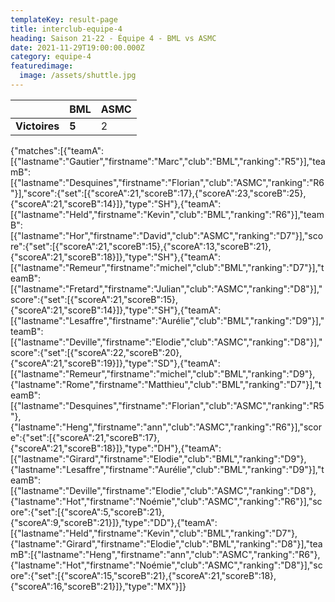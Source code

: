 ```yaml
---
templateKey: result-page
title: interclub-equipe-4
heading: Saison 21-22 - Équipe 4 - BML vs ASMC
date: 2021-11-29T19:00:00.000Z
category: equipe-4
featuredimage:
  image: /assets/shuttle.jpg
---
```

|               | BML   | ASMC |
| ------------- | ----- | --- |
| **Victoires** | **5** | 2   |

<scoreboard>{"matches":[{"teamA":[{"lastname":"Gautier","firstname":"Marc","club":"BML","ranking":"R5"}],"teamB":[{"lastname":"Desquines","firstname":"Florian","club":"ASMC","ranking":"R6"}],"score":{"set":[{"scoreA":21,"scoreB":17},{"scoreA":23,"scoreB":25},{"scoreA":21,"scoreB":14}]},"type":"SH"},{"teamA":[{"lastname":"Held","firstname":"Kevin","club":"BML","ranking":"R6"}],"teamB":[{"lastname":"Hor","firstname":"David","club":"ASMC","ranking":"D7"}],"score":{"set":[{"scoreA":21,"scoreB":15},{"scoreA":13,"scoreB":21},{"scoreA":21,"scoreB":18}]},"type":"SH"},{"teamA":[{"lastname":"Remeur","firstname":"michel","club":"BML","ranking":"D7"}],"teamB":[{"lastname":"Fretard","firstname":"Julian","club":"ASMC","ranking":"D8"}],"score":{"set":[{"scoreA":21,"scoreB":15},{"scoreA":21,"scoreB":14}]},"type":"SH"},{"teamA":[{"lastname":"Lesaffre","firstname":"Aurélie","club":"BML","ranking":"D9"}],"teamB":[{"lastname":"Deville","firstname":"Elodie","club":"ASMC","ranking":"D8"}],"score":{"set":[{"scoreA":22,"scoreB":20},{"scoreA":21,"scoreB":19}]},"type":"SD"},{"teamA":[{"lastname":"Remeur","firstname":"michel","club":"BML","ranking":"D9"},{"lastname":"Rome","firstname":"Matthieu","club":"BML","ranking":"D7"}],"teamB":[{"lastname":"Desquines","firstname":"Florian","club":"ASMC","ranking":"R5"},{"lastname":"Heng","firstname":"ann","club":"ASMC","ranking":"R6"}],"score":{"set":[{"scoreA":21,"scoreB":17},{"scoreA":21,"scoreB":18}]},"type":"DH"},{"teamA":[{"lastname":"Girard","firstname":"Elodie","club":"BML","ranking":"D9"},{"lastname":"Lesaffre","firstname":"Aurélie","club":"BML","ranking":"D9"}],"teamB":[{"lastname":"Deville","firstname":"Elodie","club":"ASMC","ranking":"D8"},{"lastname":"Hot","firstname":"Noémie","club":"ASMC","ranking":"R6"}],"score":{"set":[{"scoreA":5,"scoreB":21},{"scoreA":9,"scoreB":21}]},"type":"DD"},{"teamA":[{"lastname":"Held","firstname":"Kevin","club":"BML","ranking":"D7"},{"lastname":"Girard","firstname":"Elodie","club":"BML","ranking":"D8"}],"teamB":[{"lastname":"Heng","firstname":"ann","club":"ASMC","ranking":"R6"},{"lastname":"Hot","firstname":"Noémie","club":"ASMC","ranking":"D8"}],"score":{"set":[{"scoreA":15,"scoreB":21},{"scoreA":21,"scoreB":18},{"scoreA":16,"scoreB":21}]},"type":"MX"}]}</scoreboard>